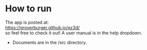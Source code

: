 # How to run

The app is posted at:
<br>https://groverburger.github.io/ez3d/<br>
so feel free to check it out! A user manual is in the help dropdown.

* Documents are in the /src directory.
